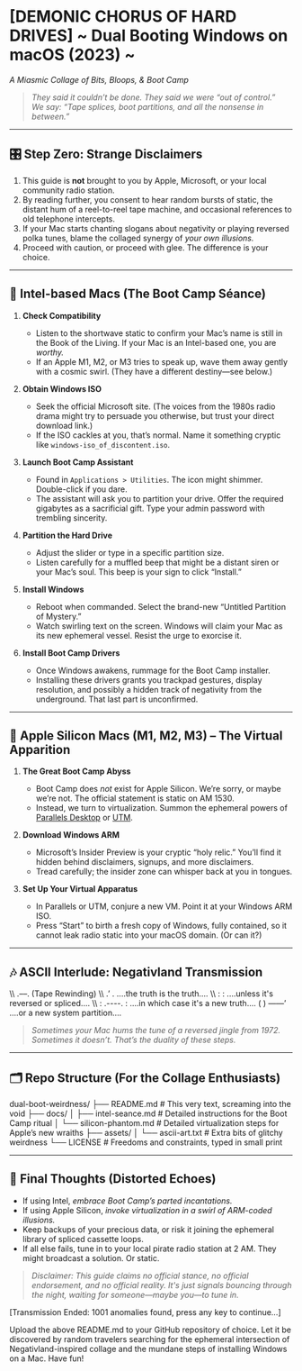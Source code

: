 # \[DEMONIC CHORUS OF HARD DRIVES\] ~ Dual Booting Windows on macOS (2023) ~
_A Miasmic Collage of Bits, Bloops, & Boot Camp_

> *They said it couldn’t be done. They said we were “out of control.”  
> We say: “Tape splices, boot partitions, and all the nonsense in between.”*

---

## 🎛️ Step Zero: Strange Disclaimers

1. This guide is **not** brought to you by Apple, Microsoft, or your local community radio station.  
2. By reading further, you consent to hear random bursts of static, the distant hum of a reel-to-reel tape machine, and occasional references to old telephone intercepts.  
3. If your Mac starts chanting slogans about negativity or playing reversed polka tunes, blame the collaged synergy of *your own illusions.*  
4. Proceed with caution, or proceed with glee. The difference is your choice.

---

## 🍎 Intel-based Macs (The Boot Camp Séance)

1. **Check Compatibility**  
   - Listen to the shortwave static to confirm your Mac’s name is still in the Book of the Living. If your Mac is an Intel-based one, you are *worthy.*  
   - If an Apple M1, M2, or M3 tries to speak up, wave them away gently with a cosmic swirl. (They have a different destiny—see below.)

2. **Obtain Windows ISO**  
   - Seek the official Microsoft site. (The voices from the 1980s radio drama might try to persuade you otherwise, but trust your direct download link.)
   - If the ISO cackles at you, that’s normal. Name it something cryptic like `windows-iso_of_discontent.iso`.

3. **Launch Boot Camp Assistant**  
   - Found in `Applications > Utilities`. The icon might shimmer. Double-click if you dare.
   - The assistant will ask you to partition your drive. Offer the required gigabytes as a sacrificial gift. Type your admin password with trembling sincerity.

4. **Partition the Hard Drive**  
   - Adjust the slider or type in a specific partition size.  
   - Listen carefully for a muffled beep that might be a distant siren or your Mac’s soul. This beep is your sign to click “Install.”

5. **Install Windows**  
   - Reboot when commanded. Select the brand-new “Untitled Partition of Mystery.”  
   - Watch swirling text on the screen. Windows will claim your Mac as its new ephemeral vessel. Resist the urge to exorcise it.

6. **Install Boot Camp Drivers**  
   - Once Windows awakens, rummage for the Boot Camp installer.  
   - Installing these drivers grants you trackpad gestures, display resolution, and possibly a hidden track of negativity from the underground. That last part is unconfirmed.

---

## 🍏 Apple Silicon Macs (M1, M2, M3) – The Virtual Apparition

1. **The Great Boot Camp Abyss**  
   - Boot Camp does *not* exist for Apple Silicon. We’re sorry, or maybe we’re not. The official statement is static on AM 1530.
   - Instead, we turn to virtualization. Summon the ephemeral powers of [Parallels Desktop](https://www.parallels.com) or [UTM](https://mac.getutm.app/).

2. **Download Windows ARM**  
   - Microsoft’s Insider Preview is your cryptic “holy relic.” You’ll find it hidden behind disclaimers, signups, and more disclaimers.  
   - Tread carefully; the insider zone can whisper back at you in tongues.

3. **Set Up Your Virtual Apparatus**  
   - In Parallels or UTM, conjure a new VM. Point it at your Windows ARM ISO.  
   - Press “Start” to birth a fresh copy of Windows, fully contained, so it cannot leak radio static into your macOS domain. (Or can it?)

---

## 🎶 ASCII Interlude: Negativland Transmission

\\\\    .––.    (Tape Rewinding)
\\\   .’      .      ....the truth is the truth.... \\\\ :          :  ....unless it's reversed or spliced.... \\\ :  .----.  :     ....in which case it's a new truth.... ( )   ——’        ….or a new system partition….

> *Sometimes your Mac hums the tune of a reversed jingle from 1972. Sometimes it doesn’t. That’s the duality of these steps.* 

---

## 🗂️ Repo Structure (For the Collage Enthusiasts)

dual-boot-weirdness/
├── README.md              # This very text, screaming into the void
├── docs/
│   ├── intel-seance.md    # Detailed instructions for the Boot Camp ritual
│   └── silicon-phantom.md # Detailed virtualization steps for Apple’s new wraiths
├── assets/
│   └── ascii-art.txt      # Extra bits of glitchy weirdness
└── LICENSE                # Freedoms and constraints, typed in small print

---

## 🤖 Final Thoughts (Distorted Echoes)

- If using Intel, *embrace Boot Camp’s parted incantations.*  
- If using Apple Silicon, *invoke virtualization in a swirl of ARM-coded illusions.*  
- Keep backups of your precious data, or risk it joining the ephemeral library of spliced cassette loops.  
- If all else fails, tune in to your local pirate radio station at 2 AM. They might broadcast a solution. Or static.

> *Disclaimer: This guide claims no official stance, no official endorsement, and no official reality. It's just signals bouncing through the night, waiting for someone—maybe you—to tune in.* 

[Transmission Ended: 1001 anomalies found, press any key to continue…]



Upload the above README.md to your GitHub repository of choice. Let it be discovered by random travelers searching for the ephemeral intersection of Negativland-inspired collage and the mundane steps of installing Windows on a Mac. Have fun!